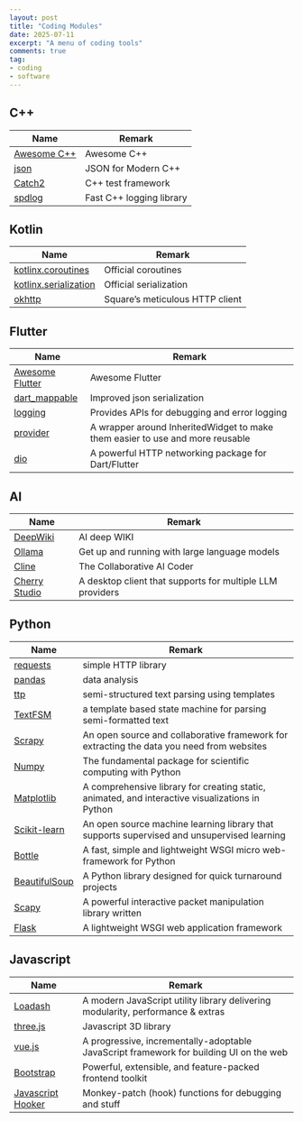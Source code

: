 ```yaml
---
layout: post
title: "Coding Modules"
date: 2025-07-11
excerpt: "A menu of coding tools"
comments: true
tag:
- coding
- software
---
```


## C++

| Name | Remark |
| --- | --- |
| [Awesome C++](https://github.com/fffaraz/awesome-cpp) | Awesome C++ |
| [json](https://github.com/nlohmann/json) | JSON for Modern C++ |
| [Catch2](https://github.com/catchorg/Catch2) | C++ test framework |
| [spdlog](https://github.com/gabime/spdlog) | Fast C++ logging library |

## Kotlin

| Name | Remark |
| --- | --- |
| [kotlinx.coroutines](https://github.com/Kotlin/kotlinx.coroutines) | Official coroutines |
| [kotlinx.serialization](https://github.com/Kotlin/kotlinx.serialization) | Official serialization |
| [okhttp](https://github.com/square/okhttp) | Square’s meticulous HTTP client |

## Flutter

| Name | Remark |
| --- | --- |
| [Awesome Flutter](https://github.com/Solido/awesome-flutter) | Awesome Flutter |
| [dart_mappable](https://pub.dev/packages/dart_mappable) | Improved json serialization |
| [logging](https://pub.dev/packages/logging) | Provides APIs for debugging and error logging |
| [provider](https://pub.dev/packages/provider) | A wrapper around InheritedWidget to make them easier to use and more reusable |
| [dio](https://pub.dev/packages/dio) | A powerful HTTP networking package for Dart/Flutter |

## AI

| Name | Remark |
| --- | --- |
| [DeepWiki](https://deepwiki.org/) | AI deep WIKI |
| [Ollama](https://ollama.com/) | Get up and running with large language models |
| [Cline](https://cline.bot/) | The Collaborative AI Coder |
| [Cherry Studio](https://www.cherry-ai.com/) | A desktop client that supports for multiple LLM providers |

## Python

| Name | Remark |
| --- | --- |
| [requests](https://requests.readthedocs.io/en/latest/#) | simple HTTP library |
| [pandas](https://pandas.pydata.org/) | data analysis |
| [ttp](https://github.com/dmulyalin/ttp) | semi-structured text parsing using templates |
| [TextFSM](https://github.com/google/textfsm/tree/master) | a template based state machine for parsing semi-formatted text |
| [Scrapy](https://scrapy.org/) | An open source and collaborative framework for extracting the data you need from websites |
| [Numpy](https://numpy.org/) | The fundamental package for scientific computing with Python |
| [Matplotlib](https://matplotlib.org/) | A comprehensive library for creating static, animated, and interactive visualizations in Python |
| [Scikit-learn](https://scikit-learn.org/s) | An open source machine learning library that supports supervised and unsupervised learning |
| [Bottle](https://bottlepy.org/) | A fast, simple and lightweight WSGI micro web-framework for Python |
| [BeautifulSoup](https://www.crummy.com/software/BeautifulSoup/) | A Python library designed for quick turnaround projects |
| [Scapy](https://scapy.net/) | A powerful interactive packet manipulation library written |
| [Flask](https://flask.palletsprojects.com/en/stable/) | A lightweight WSGI web application framework |

## Javascript

| Name | Remark |
| --- | --- |
| [Loadash](https://lodash.com/) | A modern JavaScript utility library delivering modularity, performance & extras |
| [three.js](https://threejs.org/) | Javascript 3D library |
| [vue.js](https://cn.vuejs.org/) | A progressive, incrementally-adoptable JavaScript framework for building UI on the web |
| [Bootstrap](https://getbootstrap.com/) | Powerful, extensible, and feature-packed frontend toolkit |
| [Javascript Hooker](https://github.com/cowboy/javascript-hooker) | Monkey-patch (hook) functions for debugging and stuff |
